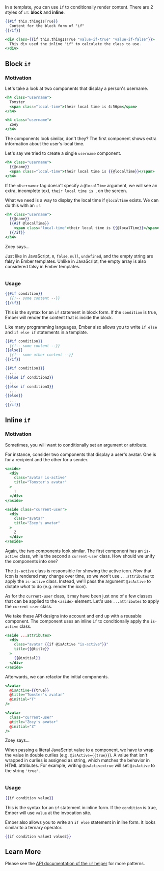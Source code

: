 In a template, you can use `if` to conditionally render content.
There are 2 styles of `if`: **block** and **inline**.

```handlebars
{{#if this.thingIsTrue}}
  Content for the block form of "if"
{{/if}}

<div class={{if this.thingIsTrue "value-if-true" "value-if-false"}}>
  This div used the inline "if" to calculate the class to use.
</div>
```


## Block `if`

### Motivation

Let's take a look at two components that display a person's username.

```handlebars {data-filename="app/components/received-message/username.hbs"}
<h4 class="username">
  Tomster
  <span class="local-time">their local time is 4:56pm</span>
</h4>
```

```handlebars {data-filename="app/components/sent-message/username.hbs"}
<h4 class="username">
  Zoey
</h4>
```

The components look similar, don't they?
The first component shows extra information about the user's local time.

Let's say we tried to create a single `username` component.

```handlebars {data-filename="app/components/username.hbs"}
<h4 class="username">
  {{@name}}
  <span class="local-time">their local time is {{@localTime}}</span>
</h4>
```

If the `<Username>` tag doesn't specify a `@localTime` argument,
we will see an extra, incomplete text, `their local time is `, on the screen.

What we need is a way to display the local time if `@localTime` exists.
We can do this with an `if`.

```handlebars {data-filename="app/components/username.hbs"}
<h4 class="username">
  {{@name}}
  {{#if @localTime}}
    <span class="local-time">their local time is {{@localTime}}</span>
  {{/if}}
</h4>
```

<div class="cta">
  <div class="cta-note">
    <div class="cta-note-body">
      <div class="cta-note-heading">Zoey says...</div>
      <div class="cta-note-message">
        <p>
          Just like in JavaScript, <code>0</code>, <code>false</code>,
          <code>null</code>, <code>undefined</code>, and
          the empty string are falsy in Ember templates.
          Unlike in JavaScript, the empty array is also considered falsy in Ember templates.
        </p>
      </div>
    </div>
    <img src="/images/mascots/zoey.png" role="presentation" alt="">
  </div>
</div>

### Usage

```handlebars {data-filename="app/components/my-component.hbs"}
{{#if condition}}
  {{!-- some content --}}
{{/if}}
```

This is the syntax for an `if` statement in block form.
If the `condition` is true, Ember will render the content that is inside the block.

Like many programming languages, Ember also allows you to write `if else` and
`if else if` statements in a template.

```handlebars {data-filename="app/components/my-component.hbs"}
{{#if condition}}
  {{!-- some content --}}
{{else}}
  {{!-- some other content --}}
{{/if}}

{{#if condition1}}
  ...
{{else if condition2}}
  ...
{{else if condition3}}
  ...
{{else}}
  ...
{{/if}}
```


## Inline `if`

### Motivation

Sometimes, you will want to conditionally set an argument or attribute.

For instance, consider two components that display a user's avatar.
One is for a recipient and the other for a sender.

```handlebars {data-filename="app/components/received-message/avatar.hbs"}
<aside>
  <div
    class="avatar is-active"
    title="Tomster's avatar"
  >
    T
  </div>
</aside>
```

```handlebars {data-filename="app/components/sent-message/avatar.hbs"}
<aside class="current-user">
  <div
    class="avatar"
    title="Zoey's avatar"
  >
    Z
  </div>
</aside>
```

Again, the two components look similar.
The first component has an `is-active` class, while the second a `current-user` class.
How should we unify the components into one?

The `is-active` class is responsible for showing the active icon.
_How_ that icon is rendered may change over time,
so we won't use `...attributes` to apply the `is-active` class.
Instead, we'll pass the argument `@isActive` to dictate _what_ to do (e.g. render the icon).

As for the `current-user` class, it may have been just one of a few classes
that can be applied to the `<aside>` element.
Let's use `...attributes` to apply the `current-user` class.

We take these API designs into account and end up with a reusable component.
The component uses an inline `if` to conditionally apply the `is-active` class.

```handlebars {data-filename="app/components/avatar.hbs"}
<aside ...attributes>
  <div
    class="avatar {{if @isActive "is-active"}}"
    title={{@title}}
  >
    {{@initial}}
  </div>
</aside>
```

Afterwards, we can refactor the initial components.

```handlebars {data-filename="app/components/received-message/avatar.hbs"}
<Avatar
  @isActive={{true}}
  @title="Tomster's avatar"
  @initial="T"
/>
```

```handlebars {data-filename="app/components/sent-message/avatar.hbs"}
<Avatar
  class="current-user"
  @title="Zoey's avatar"
  @initial="Z"
/>
```

<div class="cta">
  <div class="cta-note">
    <div class="cta-note-body">
      <div class="cta-note-heading">Zoey says...</div>
      <div class="cta-note-message">
        <p>
          When passing a literal JavaScript value to a component,
          we have to wrap the value in double curlies (e.g. <code>@isActive={{true}}</code>).
          A value that isn't wrapped in curlies is assigned as string,
          which matches the behavior in HTML attributes.
          For example, writing <code>@isActive=true</code> will set <code>@isActive</code> to the string <code>'true'</code>.
        </p>
      </div>
    </div>
    <img src="/images/mascots/zoey.png" role="presentation" alt="">
  </div>
</div>

### Usage

```handlebars {data-filename="app/components/my-component.hbs"}
{{if condition value}}
```

This is the syntax for an `if` statement in inline form.
If the `condition` is true, Ember will use `value` at the invocation site.

Ember also allows you to write an `if else` statement in inline form.
It looks similar to a ternary operator.

```handlebars {data-filename="app/components/my-component.hbs"}
{{if condition value1 value2}}
```


## Learn More

Please see the [API documentation of the `if` helper](https://api.emberjs.com/ember/3.20/classes/Ember.Templates.helpers/methods/if?anchor=if) for more patterns.
